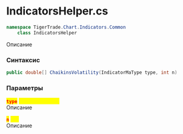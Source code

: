 
# IndicatorsHelper.cs
```csharp
namespace TigerTrade.Chart.Indicators.Common  
    class IndicatorsHelper
```

Описание

### Синтаксис
```csharp
public double[] ChaikinsVolatility(IndicatorMaType type, int n)
```

### Параметры
<mark style="color:red;">**`type`**</mark> <mark style="color:yellow;">`IndicatorMaType`</mark>  
 Описание  
  
<mark style="color:red;">**`n`**</mark> <mark style="color:yellow;">`int`</mark>  
 Описание  
  

                    
                    